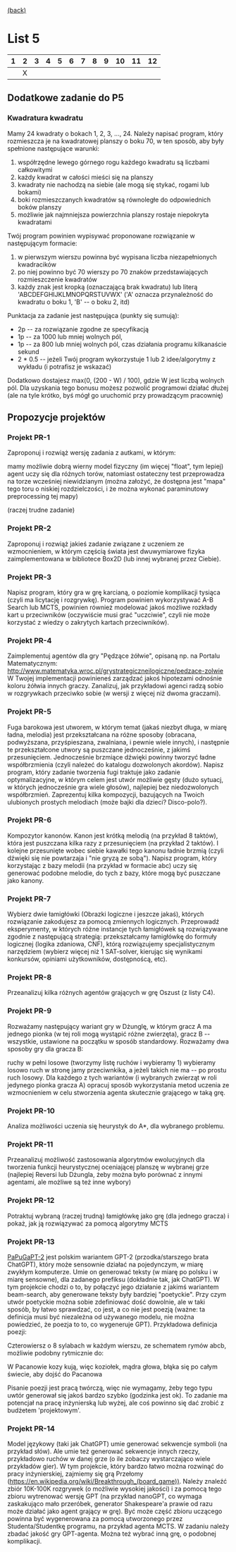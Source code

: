 [(back)](../)

# List 5
| 1 | 2 | 3 | 4 | 5 | 6 | 7 | 8 | 9 | 10| 11| 12|
|---|---|---|---|---|---|---|---|---|---|---|---|
|   | X |   |   |   |   |   |   |   |   |   |   |


## Dodatkowe zadanie do P5
### Kwadratura kwadratu
Mamy 24 kwadraty o bokach 1, 2, 3, ..., 24. Należy napisać program, który rozmieszcza je na kwadratowej planszy o boku 70, w ten sposób, aby były spełnione następujące warunki:

1. współrzędne lewego górnego rogu każdego kwadratu są liczbami całkowitymi
2. każdy kwadrat w całości mieści się na planszy
3. kwadraty nie nachodzą na siebie (ale mogą się stykać, rogami lub bokami)
4. boki rozmieszczanych kwadratów są równoległe do odpowiednich boków planszy
5. możliwie jak najmniejsza powierzchnia planszy rostaje niepokryta kwadratami

Twój program powinien wypisywać proponowane rozwiązanie w następującym formacie:

1. w pierwszym wierszu powinna być wypisana liczba niezapełnionych kwadracików
2. po niej powinno być 70 wierszy po 70 znaków przedstawiających rozmieszczenie kwadratów
3. każdy znak jest kropką (oznaczającą brak kwadratu) lub literą 'ABCDEFGHIJKLMNOPQRSTUVWX' ('A' oznacza przynależność do kwadratu o boku 1, 'B' -- o boku 2, itd)

Punktacja za zadanie jest następująca (punkty się sumują):

* 2p -- za rozwiązanie zgodne ze specyfikacją
* 1p -- za 1000 lub mniej wolnych pól,
* 1p -- za 800 lub mniej wolnych pól, czas działania programu kilkanaście sekund
* 2 * 0.5 -- jeżeli Twój program wykorzystuje 1 lub 2 idee/algorytmy z wykładu (i potrafisz je wskazać)

Dodatkowo dostajesz max(0, (200 - W) / 100), gdzie W jest liczbą wolnych pól. Dla uzyskania tego bonusu możesz pozwolić programowi działać dłużej (ale na tyle krótko, byś mógł go uruchomić przy prowadzącym pracownię)


## Propozycje projektów
### Projekt PR-1
Zaproponuj i rozwiąż wersję zadania z autkami, w którym:

mamy możliwie dobrą wierny model fizyczny (im więcej "float", tym lepiej)
agent uczy się dla różnych torów, natomiast ostateczny test przeprowadza na torze wcześniej niewidzianym (można założyć, że dostępna jest "mapa" tego toru o niskiej rozdzielczości, i że można wykonać paraminutowy preprocessing tej mapy)

(raczej trudne zadanie)

### Projekt PR-2
Zaproponuj i rozwiąż jakieś zadanie związane z uczeniem ze wzmocnieniem, w którym częścią świata jest dwuwymiarowe fizyka zaimplementowana w bibliotece Box2D (lub innej wybranej przez Ciebie).

### Projekt PR-3 
Napisz program, który gra w grę karcianą, o poziomie komplikacji tysiąca (czyli ma licytację i rozgrywkę). Program powinien wykorzystywać A-B Search lub MCTS, powinien również modelować jakoś możliwe rozkłady kart u przeciwników (oczywiście musi grać "uczciwie", czyli nie może korzystać z wiedzy o zakrytych kartach przeciwników).

### Projekt PR-4 
Zaimplementuj agentów dla gry "Pędzące żółwie", opisaną np. na Portalu Matematycznym: http://www.matematyka.wroc.pl/grystrategiczneilogiczne/pedzace-zolwie W Twojej implementacji powinieneś zarządzać jakoś hipotezami odnośnie koloru żółwia innych graczy. Zanalizuj, jak przykładowi agenci radzą sobio w rozgrywkach przeciwko sobie (w wersji z więcej niż dwoma graczami).

### Projekt PR-5
Fuga barokowa jest utworem, w którym temat (jakaś niezbyt długa, w miarę ładna, melodia) jest przekształcana na różne sposoby (obracana, podwyższana, przyśpieszana, zwalniana, i pewnie wiele innych), i następnie te przekształcone utwory są puszczane jednocześnie, z jakimś przesunięciem. Jednocześnie brzmiące dźwięki powinny tworzyć ładne współbrzmienia (czyli należeć do katalogu dozwolonych akordów). Napisz program, który zadanie tworzenia fugi traktuje jako zadanie optymalizacyjne, w którym celem jest utwór możliwie gęsty (dużo sytuacj, w których jednocześnie gra wiele głosów), najlepiej bez niedozwolonych współbrzmień. Zaprezentuj kilka kompozycji, bazujących na Twoich ulubionych prostych melodiach (może bajki dla dzieci? Disco-polo?).

### Projekt PR-6 
Kompozytor kanonów. Kanon jest krótką melodią (na przykład 8 taktów), która jest puszczana kilka razy z przesunięciem (na przykład 2 taktów). I kolejne przesunięte wobec siebie kawałki tego kanonu ładnie brzmią (czyli dźwięki się nie powtarzaja i "nie gryzą ze sobą"). Napisz program, który korzystając z bazy melodii (na przykład w formacie abc) uczy się generować podobne melodie, do tych z bazy, które mogą być puszczane jako kanony. 

### Projekt PR-7
Wybierz dwie łamigłówki (Obrazki logiczne i jeszcze jakaś), których rozwiązanie zakodujesz za pomocą zmiennych logicznych. Przeprowadź eksperymenty, w których różne instancje tych łamigłówek są rozwiązywane zgodnie z następującą strategią: przekształcamy łamigłówkę do formuły logicznej (logika zdaniowa, CNF), którą rozwiązujemy specjalistycznym narzędziem (wybierz więcej niż 1 SAT-solver, kierując się wynikami konkursów, opiniami użytkowników, dostępnoścą, etc).

### Projekt PR-8
Przeanalizuj kilka różnych agentów grających w grę Oszust (z listy C4).

### Projekt PR-9
Rozważamy następujący wariant gry w Dżunglę, w którym gracz A ma jednego pionka (w tej roli mogą wystąpić różne zwierzęta), gracz B -- wszystkie, ustawione na początku w sposób standardowy. Rozważamy dwa sposoby gry dla gracza B:

ruchy w pełni losowe (tworzymy listę ruchów i wybieramy 1)
wybieramy losowo ruch w stronę jamy przeciwnkika, a jeżeli takich nie ma -- po prostu ruch losowy.
Dla każdego z tych wariantów (i wybranych zwierząt w roli jedynego pionka gracza A) opracuj sposób wykorzystania metod uczenia ze wzmocnieniem w celu stworzenia agenta skutecznie grającego w taką grę.

### Projekt PR-10
Analiza możliwości uczenia się heurystyk do A*, dla wybranego problemu.

### Projekt PR-11
Przeanalizuj możliwość zastosowania algorytmów ewolucyjnych dla tworzenia funkcji heurystycznej oceniającej planszę w wybranej grze (najlepiej Reversi lub Dżungla, żeby można było porównać z innymi agentami, ale możliwe są też inne wybory)

### Projekt PR-12
Potraktuj wybraną (raczej trudną) łamigłówkę jako grę (dla jednego gracza) i pokaż, jak ją rozwiązywać za pomocą algorytmy MCTS

### Projekt PR-13
[PaPuGaPT-2](https://huggingface.co/flax-community/papuGaPT2) jest polskim wariantem GPT-2 (przodka/starszego brata ChatGPT), który może sensownie działać na pojedynczym, w miarę zwykłym komputerze. Umie on generować teksty (w miarę po polsku i w miarę sensowne), dla zadanego prefiksu (dokładnie tak, jak ChatGPT). W tym projekcie chodzi o to, by połączyć jego działanie z jakimś wariantem beam-search, aby generowane teksty były bardziej "poetyckie". Przy czym utwór poetyckie można sobie zdefiniować dość dowolnie, ale w taki sposób, by łatwo sprawdzać, co jest, a co nie jest poezją (ważne: ta definicja musi być niezależna od używanego modelu, nie można powiedzieć, że poezja to to, co wygeneruje GPT). Przykładowa definicja poezji:

Czterowiersz o 8 sylabach w każdym wierszu, ze schematem rymów abcb, możliwie podobny rytmicznie do:

W Pacanowie kozy kują,
więc koziołek, mądra głowa,
błąka się po całym świecie,
aby dojść do Pacanowa

Pisanie poezji jest pracą twórczą, więc nie wymagamy, żeby tego typu uwtór generował się jakoś bardzo szybko (godzinka jest ok). To zadanie ma potencjał na pracę inżynierską lub wyżej, ale coś powinno się dać zrobić z budżetem 'projektowym'.

### Projekt PR-14
Model językowy (taki jak ChatGPT) umie generować sekwencje symboli (na przykład słów). Ale umie też generować sekwencje innych rzeczy, przykładowo ruchów w danej grze (o ile zobaczy wystarczająco wiele przykładów gier). W tym projekcie, który bardzo łatwo można rozwinąć do pracy inżynierskiej, zajmiemy się grą Przełomy (https://en.wikipedia.org/wiki/Breakthrough_(board_game)). Należy znaleźć zbiór 10K-100K rozgrywek (o możliwie wysokiej jakości) i za pomocą tego zbioru wytrenować wersję GPT (na przykład nanoGPT, co wymaga zaskakująco mało przeróbek, generator Shakespeare'a prawie od razu może działać jako agent grający w grę). Być może część zbioru uczącego powinna być wygenerowana za pomocą utworzonego przez Studenta/Studentkę programu, na przykład agenta MCTS. W zadaniu należy zbadać jakość gry GPT-agenta. Można też wybrać inną grę, o podobnej komplikacji.


